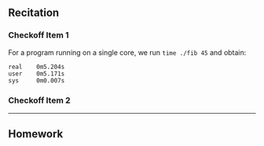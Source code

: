 ## Recitation
### Checkoff Item 1
For a program running on a single core, we run `time ./fib 45` and obtain:
    
    real    0m5.204s
    user    0m5.171s
    sys     0m0.007s

### Checkoff Item 2

---
## Homework
